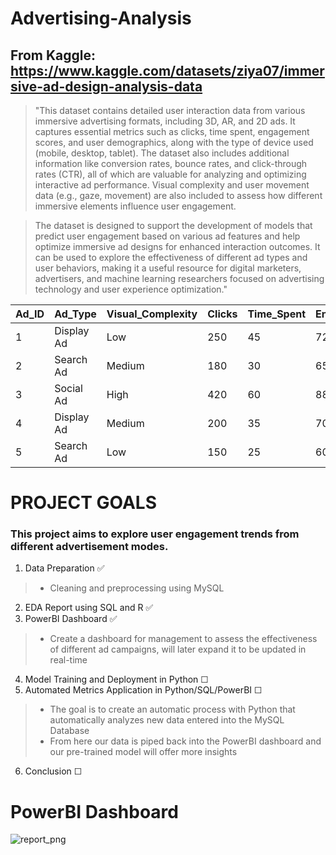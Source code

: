 # Advertising-Analysis
## From Kaggle: https://www.kaggle.com/datasets/ziya07/immersive-ad-design-analysis-data

> "This dataset contains detailed user interaction data from various immersive advertising formats, including 3D, AR, and 2D ads. It captures essential metrics such as clicks, time spent, engagement scores, and user demographics, along with the type of device used (mobile, desktop, tablet). The dataset also includes additional information like conversion rates, bounce rates, and click-through rates (CTR), all of which are valuable for analyzing and optimizing interactive ad performance. Visual complexity and user movement data (e.g., gaze, movement) are also included to assess how different immersive elements influence user engagement.

> The dataset is designed to support the development of models that predict user engagement based on various ad features and help optimize immersive ad designs for enhanced interaction outcomes. It can be used to explore the effectiveness of different ad types and user behaviors, making it a useful resource for digital marketers, advertisers, and machine learning researchers focused on advertising technology and user experience optimization."

| Ad_ID | Ad_Type | Visual_Complexity | Clicks | Time_Spent | Engagement_Score | Age_Group | Gender | Device_Type | Conversion_Rate | Bounce_Rate | CTR | Frame_Data | User_Movement_Data |
|-------|----------|------------------|---------|------------|------------------|-----------|--------|-------------|-----------------|-------------|-----|------------|-------------------|
| 1 | Display Ad | Low | 250 | 45 | 72 | 25-34 | Male | Mobile | 3.5% | 28.2% | 4.1% | Static | Scroll_Down |
| 2 | Search Ad | Medium | 180 | 30 | 65 | 18-24 | Female | Desktop | 2.8% | 35.6% | 3.2% | Dynamic | Click_Through |
| 3 | Social Ad | High | 420 | 60 | 88 | 35-44 | Male | Tablet | 4.2% | 22.4% | 5.0% | Interactive | Multi_Page |
| 4 | Display Ad | Medium | 200 | 35 | 70 | 45-54 | Female | Mobile | 3.0% | 30.1% | 3.8% | Static | Direct_Exit |
| 5 | Search Ad | Low | 150 | 25 | 60 | 55+ | Male | Desktop | 2.5% | 38.7% | 2.9% | Dynamic | Bounce |

# PROJECT GOALS
### This project aims to explore user engagement trends from different advertisement modes.

1. Data Preparation ✅
> *  Cleaning and preprocessing using MySQL
2. EDA Report using SQL and R ✅
3. PowerBI Dashboard ✅
> * Create a dashboard for management to assess the effectiveness of different ad campaigns, will later expand it to be updated in real-time
4. Model Training and Deployment in Python ☐
5. Automated Metrics Application in Python/SQL/PowerBI ☐
> * The goal is to create an automatic process with Python that automatically analyzes new data entered into the MySQL Database
> * From here our data is piped back into the PowerBI dashboard and our pre-trained model will offer more insights
6. Conclusion ☐

# PowerBI Dashboard

![report_png](https://github.com/user-attachments/assets/4d30b855-d6bf-40ee-91e6-3b35bf308d8f)

